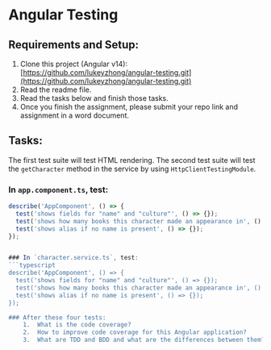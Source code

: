 # Angular Testing

## Requirements and Setup:
1. Clone this project (Angular v14): [https://github.com/lukeyzhong/angular-testing.git](https://github.com/lukeyzhong/angular-testing.git)
2. Read the readme file.
3. Read the tasks below and finish those tasks.
4. Once you finish the assignment, please submit your repo link and assignment in a word document.

## Tasks:
The first test suite will test HTML rendering. The second test suite will test the `getCharacter` method in the service by using `HttpClientTestingModule`.

### In `app.component.ts`, test:
```typescript
describe('AppComponent', () => {
  test('shows fields for "name" and "culture"', () => {});
  test('shows how many books this character made an appearance in', () => {});
  test('shows alias if no name is present', () => {});
});


### In `character.service.ts`, test:
```typescript
describe('AppComponent', () => {
  test('shows fields for "name" and "culture"', () => {});
  test('shows how many books this character made an appearance in', () => {});
  test('shows alias if no name is present', () => {});
});

### After these four tests:
	1.	What is the code coverage?
	2.	How to improve code coverage for this Angular application?
	3.	What are TDD and BDD and what are the differences between them?
